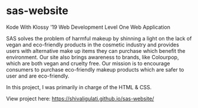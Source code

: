 # sas-website
Kode With Klossy '19 Web Development Level One Web Application

SAS solves the problem of harmful makeup by shinning a light on the lack of vegan and eco-friendly products in the cosmetic industry and provides users with alternative make up items they can purchase which benefit the environment. Our site also brings awareness to brands, like Colourpop, which are both vegan and cruelty free. Our mission is to encourage consumers to purchase eco-friendly makeup products which are safer to user and are eco-friendly.

In this project, I was primarily in charge of the HTML & CSS.

View project here: https://shivaligulati.github.io/sas-website/
